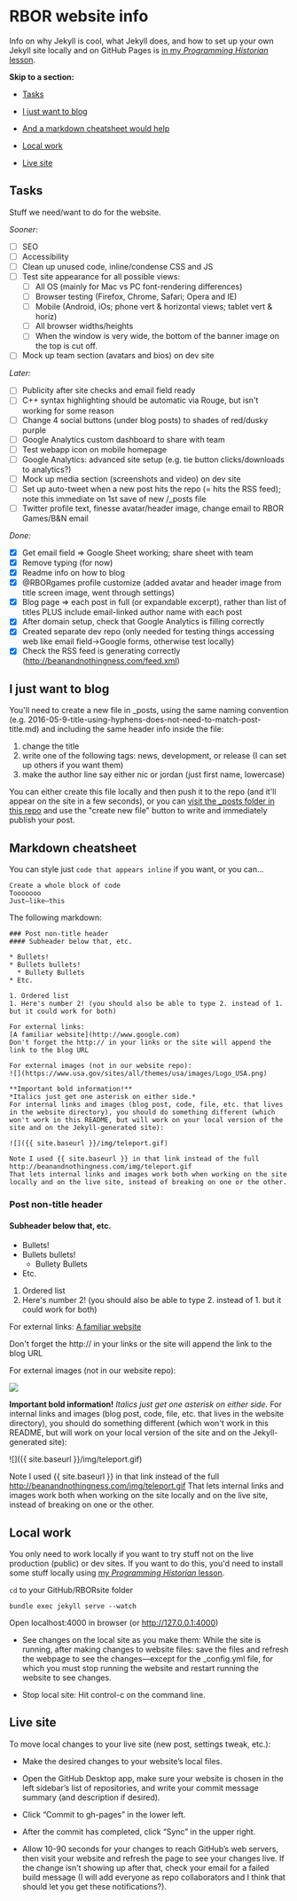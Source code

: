 # RBOR website info

Info on why Jekyll is cool, what Jekyll does, and how to set up your own Jekyll site locally and on GitHub Pages is [in my *Programming Historian* lesson](http://programminghistorian.org/lessons/building-static-sites-with-jekyll-github-pages).

**Skip to a section:**

* [Tasks](https://github.com/amandavisconti/RBORsite#tasks)
 
* [I just want to blog](https://github.com/amandavisconti/RBORsite#i-just-want-to-blog)

* [And a markdown cheatsheet would help](https://github.com/amandavisconti/RBORsite#markdown-cheatsheet)

* [Local work](https://github.com/amandavisconti/RBORsite#local-work)
 
* [Live site](https://github.com/amandavisconti/RBORsite#live-site)

## Tasks
Stuff we need/want to do for the website.

*Sooner:*
- [ ] SEO
- [ ] Accessibility
- [ ] Clean up unused code, inline/condense CSS and JS
- [ ] Test site appearance for all possible views:
  - [ ] All OS (mainly for Mac vs PC font-rendering differences)
  - [ ] Browser testing (Firefox, Chrome, Safari; Opera and IE)
  - [ ] Mobile (Android, iOs; phone vert & horizontal views; tablet vert & horiz)
  - [ ] All browser widths/heights
  - [ ] When the window is very wide, the bottom of the banner image on the top is cut off.
- [ ] Mock up team section (avatars and bios) on dev site

*Later:*
- [ ] Publicity after site checks and email field ready
- [ ] C++ syntax highlighting should be automatic via Rouge, but isn't working for some reason
- [ ] Change 4 social buttons (under blog posts) to shades of red/dusky purple
- [ ] Google Analytics custom dashboard to share with team
- [ ] Test webapp icon on mobile homepage
- [ ] Google Analytics: advanced site setup (e.g. tie button clicks/downloads to analytics?)
- [ ] Mock up media section (screenshots and video) on dev site
- [ ] Set up auto-tweet when a new post hits the repo (= hits the RSS feed); note this immediate on 1st save of new /_posts file
- [ ] Twitter profile text, finesse avatar/header image, change email to RBOR Games/B&N email

*Done:*
- [x] Get email field => Google Sheet working; share sheet with team
- [x] Remove typing (for now)
- [x] Readme info on how to blog
- [x] @RBORgames profile customize (added avatar and header image from title screen image, went through settings)
- [x] Blog page => each post in full (or expandable excerpt), rather than list of titles PLUS include email-linked author name with each post
- [x] After domain setup, check that Google Analytics is filling correctly
- [x] Created separate dev repo (only needed for testing things accessing web like email field->Google forms, otherwise test locally)
- [x] Check the RSS feed is generating correctly (http://beanandnothingness.com/feed.xml)

## I just want to blog

You'll need to create a new file in _posts, using the same naming convention (e.g. 2016-05-9-title-using-hyphens-does-not-need-to-match-post-title.md) and including the same header info inside the file:
1. change the title
2. write one of the following tags: news, development, or release (I can set up others if you want them)
3. make the author line say either nic or jordan (just first name, lowercase)

You can either create this file locally and then push it to the repo (and it'll appear on the site in a few seconds), or you can [visit the _posts folder in this repo](https://github.com/amandavisconti/RBORsite/tree/master/_posts) and use the "create new file" button to write and immediately publish your post.

## Markdown cheatsheet

You can style just ```code that appears inline``` if you want, or you can...
```
Create a whole block of code
Tooooooo
Just—like—this
```

The following markdown:
```
### Post non-title header
#### Subheader below that, etc.

* Bullets!
* Bullets bullets!
  * Bullety Bullets
* Etc.

1. Ordered list
1. Here's number 2! (you should also be able to type 2. instead of 1. but it could work for both)

For external links:
[A familiar website](http://www.google.com)
Don't forget the http:// in your links or the site will append the link to the blog URL

For external images (not in our website repo):
![](https://www.usa.gov/sites/all/themes/usa/images/Logo_USA.png)

**Important bold information!**
*Italics just get one asterisk on either side.*
For internal links and images (blog post, code, file, etc. that lives in the website directory), you should do something different (which won't work in this README, but will work on your local version of the site and on the Jekyll-generated site):

![]({{ site.baseurl }}/img/teleport.gif)

Note I used {{ site.baseurl }} in that link instead of the full http://beanandnothingness.com/img/teleport.gif
That lets internal links and images work both when working on the site locally and on the live site, instead of breaking on one or the other.
```

### Post non-title header
#### Subheader below that, etc.

* Bullets!
* Bullets bullets!
  * Bullety Bullets
* Etc.

1. Ordered list
1. Here's number 2! (you should also be able to type 2. instead of 1. but it could work for both)

For external links:
[A familiar website](http://www.google.com)

Don't forget the http:// in your links or the site will append the link to the blog URL

For external images (not in our website repo):

![](https://www.usa.gov/sites/all/themes/usa/images/Logo_USA.png)

**Important bold information!**
*Italics just get one asterisk on either side.*
For internal links and images (blog post, code, file, etc. that lives in the website directory), you should do something different (which won't work in this README, but will work on your local version of the site and on the Jekyll-generated site):

![]({{ site.baseurl }}/img/teleport.gif)

Note I used {{ site.baseurl }} in that link instead of the full http://beanandnothingness.com/img/teleport.gif
That lets internal links and images work both when working on the site locally and on the live site, instead of breaking on one or the other.

## Local work
You only need to work locally if you want to try stuff not on the live production (public) or dev sites. If you want to do this, you'd need to install some stuff locally using [my *Programming Historian* lesson](http://programminghistorian.org/lessons/building-static-sites-with-jekyll-github-pages).

```cd``` to your GitHub/RBORsite folder

```bundle exec jekyll serve --watch```

Open localhost:4000 in browser (or http://127.0.0.1:4000)

* See changes on the local site as you make them: While the site is running, after making changes to website files: save the files and refresh the webpage to see the changes—except for the _config.yml file, for which you must stop running the website and restart running the website to see changes.

* Stop local site: Hit control-c on the command line.

## Live site

To move local changes to your live site (new post, settings tweak, etc.):

* Make the desired changes to your website’s local files.

* Open the GitHub Desktop app, make sure your website is chosen in the left sidebar’s list of repositories, and write your commit message summary (and description if desired).

* Click “Commit to gh-pages” in the lower left.

* After the commit has completed, click “Sync” in the upper right.

* Allow 10-90 seconds for your changes to reach GitHub’s web servers, then visit your website and refresh the page to see your changes live. If the change isn't showing up after that, check your email for a failed build message (I will add everyone as repo collaborators and I think that should let you get these notifications?).
